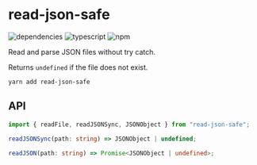 # read-json-safe
![dependencies](https://img.shields.io/david/bconnorwhite/read-json-safe)
![typescript](https://img.shields.io/github/languages/top/bconnorwhite/read-json-safe)
![npm](https://img.shields.io/npm/v/read-json-safe)

Read and parse JSON files without try catch.

Returns `undefined` if the file does not exist.

```
yarn add read-json-safe
```

## API
```ts
import { readFile, readJSONSync, JSONObject } from "read-json-safe";

readJSONSync(path: string) => JSONObject | undefined;

readJSON(path: string) => Promise<JSONObject | undefined>;
```

